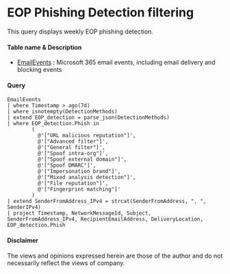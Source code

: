 # EOP Phishing Detection filtering
This query displays weekly EOP phishing detection.

#### Table name & Description
- [EmailEvents](https://learn.microsoft.com/en-us/microsoft-365/security/defender/advanced-hunting-emailevents-table?view=o365-worldwide) : Microsoft 365 email events, including email delivery and blocking events

#### Query
```kusto
EmailEvents
| where Timestamp > ago(7d)
| where isnotempty(DetectionMethods)
| extend EOP_detection = parse_json(DetectionMethods)
| where EOP_detection.Phish in 
        (
          @'["URL malicious reputation"]',
          @'["Advanced filter"]',
          @'["General filter"]',
          @'["Spoof intra-org"]',
          @'["Spoof external domain"]',
          @'["Spoof DMARC"]',
          @'["Impersonation brand"]',
          @'["Mixed analysis detection"]',
          @'["File reputation"]',
          @'["Fingerprint matching"]'
        )
| extend SenderFromAddress_IPv4 = strcat(SenderFromAddress, ", ", SenderIPv4)
| project Timestamp, NetworkMessageId, Subject, SenderFromAddress_IPv4, RecipientEmailAddress, DeliveryLocation, EOP_detection.Phish
```

#### <Result>

#### Disclaimer
The views and opinions expressed herein are those of the author and do not necessarily reflect the views of company.
